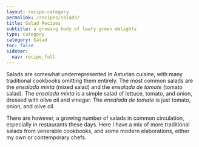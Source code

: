 ```yaml
---
layout: recipe-category
permalink: /recipes/salads/
title: Salad Recipes
subtitle: a growing body of leafy green delights
type: category
category: Salad
toc: false
sidebar:
  nav: recipe_full
---
```

Salads are somewhat underrepresented in Asturian cuisine, with many traditional cookbooks omitting them entirely. The most common salads are the *ensalada mixta* (mixed salad) and the *ensalada de tomate* (tomato salad). The *ensalada mixta* is a simple salad of lettuce, tomato, and onion, dressed with olive oil and vinegar. The *ensalada de tomate* is just tomato, onion, and olive oil.

There are however, a growing number of salads in common circulation, especially in restaurants these days. Here I have a mix of more traditional salads from venerable cookbooks, and some modern elaborations, either my own or contemporary chefs.
